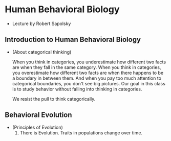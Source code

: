 # Human Behavioral Biology

- Lecture by Robert Sapolsky

## Introduction to Human Behavioral Biology

- (About categorical thinking)

  When you think in categories, you underestimate how different two facts are when they fall in the same category.
  When you think in categories, you overestimate how different two facts are when there happens to be a boundary in between them.
  And when you pay too much attention to categorical boundaries, you don't see big pictures.
  Our goal in this class is to study behavior without falling into thinking in categories.

  We resist the pull to think categorically.

## Behavioral Evolution

- (Principles of Evolution)
  1. There is Evolution. Traits in populations change over time.
